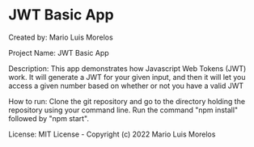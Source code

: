 # JWT Basic App
Created by: Mario Luis Morelos

Project Name: JWT Basic App

Description:
This app demonstrates how Javascript Web Tokens (JWT) work. It will generate a JWT for your given input, and then it will let you access a given number
based on whether or not you have a valid JWT

How to run:
Clone the git repository and go to the directory holding the repository using your command line. Run the command  "npm install" followed by "npm start".

License:
MIT License - Copyright (c) 2022 Mario Luis Morelos
